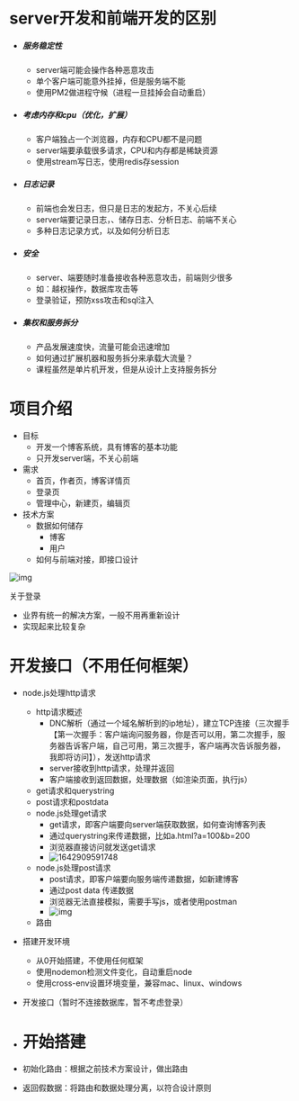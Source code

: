 # server开发和前端开发的区别

* ##### 服务稳定性

  * server端可能会操作各种恶意攻击
  * 单个客户端可能意外挂掉，但是服务端不能
  * 使用PM2做进程守候（进程一旦挂掉会自动重启）

* ##### 考虑内存和cpu（优化，扩展）

  * 客户端独占一个浏览器，内存和CPU都不是问题
  * server端要承载很多请求，CPU和内存都是稀缺资源
  * 使用stream写日志，使用redis存session

* ##### 日志记录

  * 前端也会发日志，但只是日志的发起方，不关心后续
  * server端要记录日志，、储存日志、分析日志、前端不关心
  * 多种日志记录方式，以及如何分析日志

* ##### 安全

  * server、端要随时准备接收各种恶意攻击，前端则少很多
  * 如：越权操作，数据库攻击等
  * 登录验证，预防xss攻击和sql注入

* ##### 集权和服务拆分

  * 产品发展速度快，流量可能会迅速增加
  * 如何通过扩展机器和服务拆分来承载大流量？
  * 课程虽然是单片机开发，但是从设计上支持服务拆分

# 项目介绍

* 目标
  * 开发一个博客系统，具有博客的基本功能
  * 只开发server端，不关心前端
* 需求
  * 首页，作者页，博客详情页
  * 登录页
  * 管理中心，新建页，编辑页
* 技术方案
  * 数据如何储存 
    * 博客
    * 用户
  * 如何与前端对接，即接口设计

![img](https://img-blog.csdnimg.cn/038fedc884024129a4f28a481707a9cb.png?x-oss-process=image/watermark,type_d3F5LXplbmhlaQ,shadow_50,text_Q1NETiBAWWVsbG93V2VuSmll,size_20,color_FFFFFF,t_70,g_se,x_16)![点击并拖拽以移动](data:image/gif;base64,R0lGODlhAQABAPABAP///wAAACH5BAEKAAAALAAAAAABAAEAAAICRAEAOw==)

关于登录

*  业界有统一的解决方案，一般不用再重新设计
* 实现起来比较复杂



# 开发接口（不用任何框架）

* node.js处理http请求
  * http请求概述
    * DNC解析（通过一个域名解析到的ip地址），建立TCP连接（三次握手【第一次握手：客户端询问服务器，你是否可以用，第二次握手，服务器告诉客户端，自己可用，第三次握手，客户端再次告诉服务器，我即将访问】），发送http请求
    * server接收到http请求，处理并返回
    * 客户端接收到返回数据，处理数据（如渲染页面，执行js）
  * get请求和querystring
  * post请求和postdata
  * node.js处理get请求
    * get请求，即客户端要向server端获取数据，如何查询博客列表
    * 通过querystring来传递数据，比如a.html?a=100&b=200
    * 浏览器直接访问就发送get请求
    * ![1642909591748](C:\Users\16063\AppData\Roaming\Typora\typora-user-images\1642909591748.png)
  * node.js处理post请求
    * post请求，即客户端要向服务端传递数据，如新建博客
    * 通过post data 传递数据
    * 浏览器无法直接模拟，需要手写js，或者使用postman
    * ![img](https://img-blog.csdnimg.cn/eb0c0b7f1e9c4ec0868fcc8432cd5e76.png?x-oss-process=image/watermark,type_d3F5LXplbmhlaQ,shadow_50,text_Q1NETiBAWWVsbG93V2VuSmll,size_20,color_FFFFFF,t_70,g_se,x_16)![点击并拖拽以移动](data:image/gif;base64,R0lGODlhAQABAPABAP///wAAACH5BAEKAAAALAAAAAABAAEAAAICRAEAOw==)
  * 路由
* 搭建开发环境
  * 从0开始搭建，不使用任何框架
  * 使用nodemon检测文件变化，自动重启node
  * 使用cross-env设置环境变量，兼容mac、linux、windows
* 开发接口（暂时不连接数据库，暂不考虑登录）

* # 开始搭建

* 初始化路由：根据之前技术方案设计，做出路由
* 返回假数据：将路由和数据处理分离，以符合设计原则